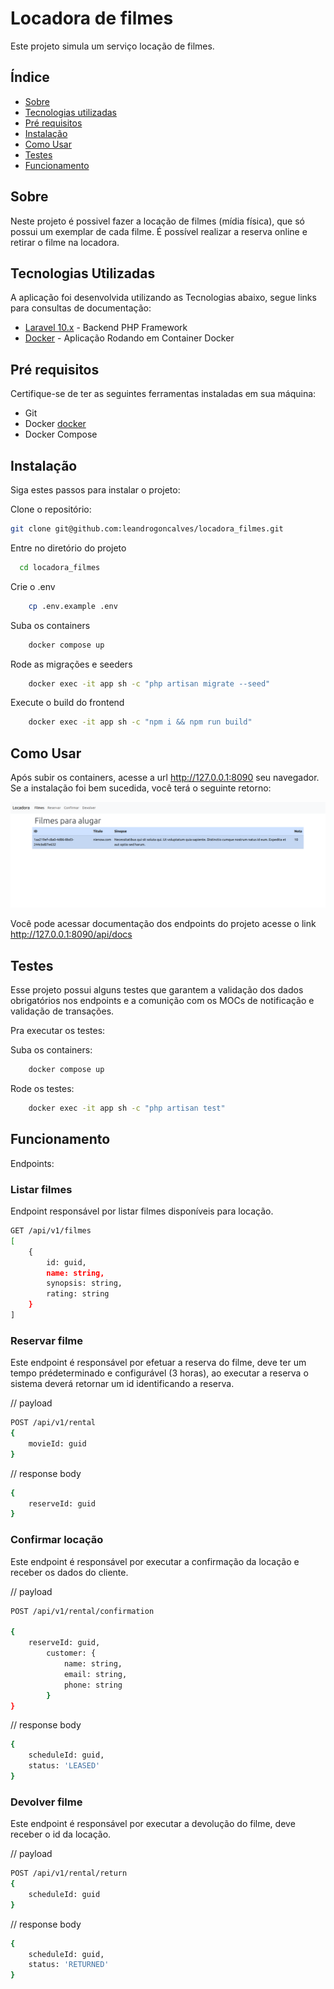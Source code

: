 # Locadora de filmes

Este projeto simula um serviço locação de filmes.

## Índice

- [Sobre](#sobre)
- [Tecnologias utilizadas](#tecnologias-utilizadas)
- [Pré requisitos](#pré-requisitos)
- [Instalação](#instalação)
- [Como Usar](#como-usar)
- [Testes](#testes)
- [Funcionamento](#funcionamento)

## Sobre

Neste projeto é possivel fazer a locação de filmes (mídia física), que só possui um exemplar de cada
filme. É possível realizar a reserva online e retirar o filme na locadora.

## Tecnologias Utilizadas
A aplicação foi desenvolvida utilizando as Tecnologias abaixo, segue links para consultas de documentação:

- [Laravel 10.x](https://laravel.com/docs/10.x) - Backend PHP Framework
- [Docker](https://docs.docker.com/) - Aplicação Rodando em Container Docker

## Pré requisitos

Certifique-se de ter as seguintes ferramentas instaladas em sua máquina:

- Git
- Docker [docker](https://docs.docker.com/get-docker/)
- Docker Compose


## Instalação

Siga estes passos para instalar o projeto:

Clone o repositório:

```bash
git clone git@github.com:leandrogoncalves/locadora_filmes.git
```
Entre no diretório do projeto

```bash
  cd locadora_filmes
```

Crie o .env
```bash
    cp .env.example .env
```

Suba os containers
```bash
    docker compose up
```

Rode as migrações e seeders
```bash
    docker exec -it app sh -c "php artisan migrate --seed"
```

Execute o build do frontend
```bash
    docker exec -it app sh -c "npm i && npm run build"
```

## Como Usar

Após subir os containers, acesse a url http://127.0.0.1:8090 seu navegador. Se a instalação foi bem sucedida, você terá o seguinte retorno:

<img src="/storage/app/img/print.png">

Você pode acessar documentação dos endpoints do projeto acesse o link http://127.0.0.1:8090/api/docs

## Testes

Esse projeto possui alguns testes que garantem a validação dos dados obrigatórios nos endpoints e a comunição com os MOCs de notificação e validação de transações.

Pra executar os testes:

Suba os containers:
```bash
    docker compose up
```

Rode os testes:
```bash
    docker exec -it app sh -c "php artisan test"
```

## Funcionamento

Endpoints:

### Listar filmes

Endpoint responsável por listar filmes disponíveis para locação.

```bash
GET /api/v1/filmes
[
    {
        id: guid,
        name: string,
        synopsis: string,
        rating: string
    }
]
```

### Reservar filme

Este endpoint é responsável por efetuar a reserva do filme, deve ter um tempo prédeterminado e configurável (3 horas), ao executar a reserva o sistema deverá retornar
um id identificando a reserva.

// payload
```bash
POST /api/v1/rental
{
    movieId: guid
}
```

// response body
```bash
{
    reserveId: guid
}
```

### Confirmar locação

Este endpoint é responsável por executar a confirmação da locação e receber os
dados do cliente.

// payload

```bash
POST /api/v1/rental/confirmation

{
    reserveId: guid,
        customer: {
            name: string,
            email: string,
            phone: string
        }
}
```

// response body

```bash
{
    scheduleId: guid,
    status: 'LEASED'
}
```

### Devolver filme

Este endpoint é responsável por executar a devolução do filme, deve receber o id da
locação.


// payload

```bash
POST /api/v1/rental/return
{
    scheduleId: guid
}
```

// response body

```bash
{
    scheduleId: guid,
    status: 'RETURNED'
}
```

